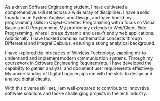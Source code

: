 As a driven Software Engineering student, I have cultivated a comprehensive skill set across a wide array of disciplines. I have a solid foundation in System Analysis and Design, and have honed my programming skills in Object-Oriented Programming with a focus on Visual Basic and C Programming. My proficiency extends to Web/Client-Side Programming, where I create dynamic and user-friendly web applications. Additionally, I have tackled complex mathematical concepts through Differential and Integral Calculus, ensuring a strong analytical background.

I have explored the intricacies of Wireless Technology, enabling me to understand and implement modern communication systems. Through my coursework in Software Engineering Requirements, I have developed the capability to gather, analyze, and document user requirements effectively. My understanding of Digital Logic equips me with the skills to design and analyze digital circuits.

With this diverse skill set, I am well-prepared to contribute to innovative software solutions and tackle challenging projects in the tech industry. 

